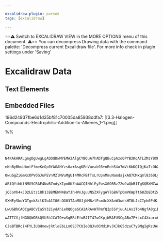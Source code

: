 ```yaml
---

excalidraw-plugin: parsed
tags: [excalidraw]

---
```

==⚠  Switch to EXCALIDRAW VIEW in the MORE OPTIONS menu of this document. ⚠== You can decompress Drawing data with the command palette: 'Decompress current Excalidraw file'. For more info check in plugin settings under 'Saving'


# Excalidraw Data

## Text Elements
## Embedded Files
196d24937fbe6d1d35bf81c70005da85938ddfa7: [[3.3-Halogen-Compounds-Electrophilic-Addition-to-Alkenes_1-1.png]]

%%
## Drawing
```compressed-json
N4KAkARALgngDgUwgLgAQQQDwMYEMA2AlgCYBOuA7hADTgQBuCpAzoQPYB2KqATLZMzYBXUtiRoIACyhQ4zZAHoFAc0JRJQgEYA6bGwC2CgF7N6hbEcK4OCtptbErHALRY8RMpWdx8Q1TdIEfARcZgRmBShcZQUebQBObR4aOiCEfQQOKGZuAG1wMFAwYogSbggAMSMAEQAWADl8ADYAKxTiyFhEcsJ9aKR+EsxuZwBGce0mgGYm2oBWePm5ngAO

eKnByBhuUbntFfmeKeOp0YAGAHYzs6a+AsgKEnVueab98+nRnh54o7mVi6bKQIQjKaTcObXIHWZTBbhnIHMKCkNgAawQAGE2Pg2KRysjrMw4LhAll2iVNLhsKjlCihBxiFicXiJASOESSZkoOTIAAzQj4fAAZVgcIkkipGkCPIgSJR6IA6k9JDtEci0QgRTAxehBB4ZXSwRxwjk0KMgWxidg1NszVD7hA6QzjcxTagOEJBYiEAhiNweOc5rUgYwW

OwuGgZiGmKxOPVOGJuPEVnMZlMVuMgUI4MRcFBfTsLrUpnMmuNamdajxAQ7CMxqml8360LyCGEgbThHAAJLEN25AC6QM0wgZAFFghksv2hw6iBxUdwPV652xqQWW22EED+cFe+VRvEmsQeLV1hdeZoEMfRsQS5peRnsFdrnNcyn1itiMRWxcZcx3HEVB8g6MBzXuMD7lnDpSgZLBylwM4ZV5cgMn3NBl3wNU8yEN0IEQBlCA4ZQZWwFE4CXT18AK

ABfQYihKfNMG5CRAF4NwBZndyXIpm0KZnAACQINhlEyZwsX0OBRz7ZwJwQbB1TgSQBXMZwAEFvzUcNnCgNg1PwdEXQAfVGMZtDgYiBwHZDOCgIVCCMICeARB1eRsipcH0AVbVQOYgSYqBVKIZQI3QYJeW5aNSCgcwCEC0EQugS0ZTKcVlAANQAaX0TBSAATRlLogOgLAIodYY0DGIsklPC4DhmIM5jmcCYO885am0Woq2+WoLmWOYLmrGsYMeYhn

jQJoVh4+JD2LEtz18h1JBBMEWN4BaYJhHVnJguUNSZXFygAYlGBATpOmVKWpTt6UZbEDtZch2WJUlSpg3dhVFIqJWwKUBgdXbFWVVV/vVdEtR1WVsTKIFDUkF03WakpLSpG0dntGCnWIeHKJXHafWbVAATuGDQ1jEKVkisn4w4RMzWmHgmjOUZahTLMczzDdUFGIsSzLUYpniAbg1retG055EhG3B1rp7Ps8mgikpNkqdsnloF50XCQuJ4vjBJxE

SXHEySbuYGTgnk8ilKIbA1I06LOG03TAoM8JjNM8zlEsmUcXXAnW3wdsHT0LJcCIph0PdKiLVIUEiIIAAVEryg47XeIEoSDbEgxjYZU3ZIty0rZU9THHtlwdL0l3mDd0YzIsqyYcoRPmPKVPdYz0SjakvPzYUoubZLzSHYr53Mldkza49r31bD/jlvBM0knWkpcCEHSACVwnsoCJalmCiOIeCJFwUZkNQhAI8w2jwGgiBcDgOARQ57gGOgJaMnKI

LwUGBhCAQCgABCVIaSY32iydAh1eRQOgeSCA2ARAvW7PmfQIp5SYjuuAiAx1To4NgfA0giDkFAKuqAjB+JHochenghBXIkHpAqAKD62oip6mhgUOBNCsh0JQaDBASpRoqjQMTSA+DCHpFQRqcGLCoZ+h/qI2hyD17CCNCaYGJR5FcOQQAeStKjO020RGcKgNwiobkPJeQhHIoxJibJ2Qcv6AxHCCEKPSM3AKQUEphVeoY5xmjxFRCiqpAhbAKBLV

wATTCVjfHGOQWOBkQSUShJCATO+wSqBRLEfoBJIT47wCKpjWBAEUSCgABo7F+LxC4XxarxCDL1RGsoyLYnwPlIRLMEjcx+MzJoE0LhNCGpAIwbADAvwdPQAgkt4TaD6bMfmtEMkuP0Eom62MJAFJ/rSEgdjHKOM2cQEUCAKJoGXhAPZABZNgh84m4E0MEP2W4Nkx1usyUZMEAHYhSaQZQlIAAUAZAS8G5tQQFAKzjaDmAAShlJvZQnoSTlC+b8o4

CJeBTBRci4FYLIUQHmewjRtleE6LLm6SJ7CUIeQQJvOCMdiKvJKJkG5dzuC7yBNgIgRzUAsodBwClzLSCSwtGvecO9+UIFxUjTQLQ5LZCFDyuAFyrk8tuZzf2gcV7yUIIweOwz8B0s6Hk8oYRe7hlIrhHS+hcndAwlHVcvtuCqr3iUfAoQAoaq1TqnG1Fig0XAHROgu5wgvx9TRIAA==
```
%%